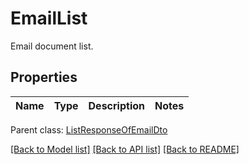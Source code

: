 # EmailList

Email document list.             

## Properties
Name | Type | Description | Notes
---- | ---- | ----------- | -----

 Parent class: [ListResponseOfEmailDto](ListResponseOfEmailDto.md)


[[Back to Model list]](README.md#documentation-for-models) [[Back to API list]](README.md#documentation-for-api-endpoints) [[Back to README]](README.md)
